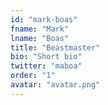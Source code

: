 ```yaml
---
id: "mark-boas"
fname: "Mark"
lname: "Boas"
title: "Beastmaster"
bio: "Short bio"
twitter: "maboa"
order: "1"
avatar: "avatar.png"
---
```

